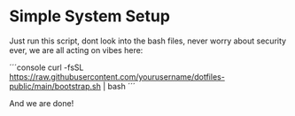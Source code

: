 # Simple System Setup

Just run this script, dont look into the bash files, never worry about security
ever, we are all acting on vibes here:

´´´console
curl -fsSL https://raw.githubusercontent.com/yourusername/dotfiles-public/main/bootstrap.sh | bash
´´´

And we are done!
